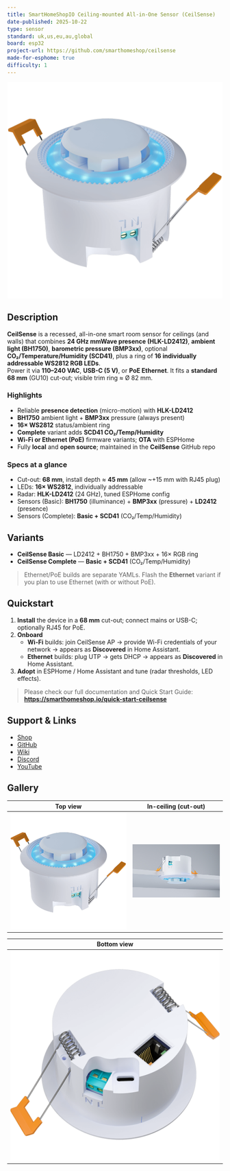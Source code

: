 ```yaml
---
title: SmartHomeShopIO Ceiling-mounted All-in-One Sensor (CeilSense)
date-published: 2025-10-22
type: sensor
standard: uk,us,eu,au,global
board: esp32
project-url: https://github.com/smarthomeshop/ceilsense
made-for-esphome: true
difficulty: 1
---
```


![CeilSense](ceilsense-topview1.png "CeilSense")

## Description

**CeilSense** is a recessed, all-in-one smart room sensor for ceilings (and walls) that combines **24 GHz mmWave presence (HLK-LD2412)**, **ambient light (BH1750)**, **barometric pressure (BMP3xx)**, optional **CO₂/Temperature/Humidity (SCD41)**, plus a ring of **16 individually addressable WS2812 RGB LEDs**.  
Power it via **110–240 VAC**, **USB-C (5 V)**, or **PoE Ethernet**. It fits a **standard 68 mm** (GU10) cut-out; visible trim ring ≈ Ø 82 mm.

### Highlights

- Reliable **presence detection** (micro-motion) with **HLK-LD2412**  
- **BH1750** ambient light + **BMP3xx** pressure (always present)  
- **16× WS2812** status/ambient ring  
- **Complete** variant adds **SCD41 CO₂/Temp/Humidity**  
- **Wi-Fi or Ethernet (PoE)** firmware variants; **OTA** with ESPHome  
- Fully **local** and **open source**; maintained in the **CeilSense** GitHub repo

### Specs at a glance

- Cut-out: **68 mm**, install depth ≈ **45 mm** (allow ~+15 mm with RJ45 plug)  
- LEDs: **16× WS2812**, individually addressable  
- Radar: **HLK-LD2412** (24 GHz), tuned ESPHome config  
- Sensors (Basic): **BH1750** (illuminance) + **BMP3xx** (pressure) + **LD2412** (presence)  
- Sensors (Complete): **Basic + SCD41** (CO₂/Temp/Humidity)

## Variants

- **CeilSense Basic** — LD2412 + BH1750 + BMP3xx + 16× RGB ring  
- **CeilSense Complete** — **Basic + SCD41** (CO₂/Temp/Humidity)

> Ethernet/PoE builds are separate YAMLs. Flash the **Ethernet** variant if you plan to use Ethernet (with or without PoE).

## Quickstart

1. **Install** the device in a **68 mm** cut-out; connect mains or USB-C; optionally RJ45 for PoE.  
2. **Onboard**  
   - **Wi-Fi** builds: join CeilSense AP → provide Wi-Fi credentials of your network → appears as **Discovered** in Home Assistant.  
   - **Ethernet** builds: plug UTP → gets DHCP → appears as **Discovered** in Home Assistant.  
3. **Adopt** in ESPHome / Home Assistant and tune (radar thresholds, LED effects).

> Please check our full documentation and Quick Start Guide: **https://smarthomeshop.io/quick-start-ceilsense**

## Support & Links

- [Shop](https://ceilsense.nl/en)
- [GitHub](https://github.com/smarthomeshop/ceilsense)
- [Wiki](https://docs.smarthomeshop.io/)
- [Discord](https://smarthomeshop.io/discord)
- [YouTube](https://www.youtube.com/@smarthomeshop-io)

## Gallery

| Top view | In-ceiling (cut-out) |
| --- | --- |
| ![Top view](ceilsense-topview1.png) | ![In ceiling](ceilsense-in-ceiling-cutout.jpg) |

| Bottom view |
| --- |
| ![Bottom view](ceilsense-bottomview.png) |
